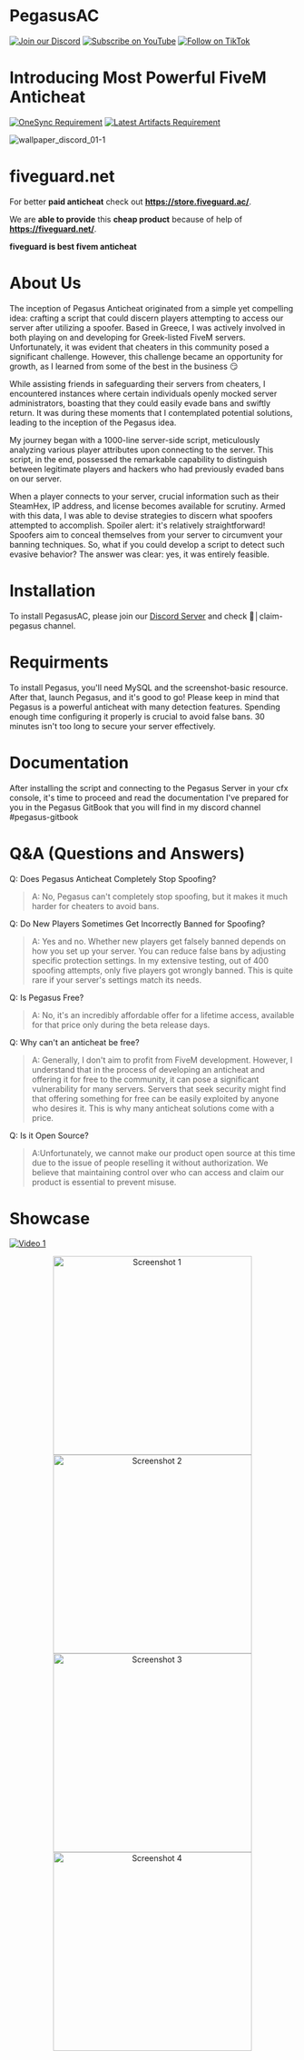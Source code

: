 # PegasusAC
[![Join our Discord](https://img.shields.io/discord/1113814297999581245?color=7289DA&label=Join%20our%20Discord&logo=discord&logoColor=white)](https://discord.gg/https://discord.gg/nXjDw9g3WC)
[![Subscribe on YouTube](https://img.shields.io/badge/Subscribe-FF0000?style=flat&logo=youtube&logoColor=white)](https://www.youtube.com/channel/UCb8_VgKaeNMn7ww1nihNkdA)
[![Follow on TikTok](https://img.shields.io/badge/Follow-000000?style=flat&logo=tiktok&logoColor=white)](https://www.tiktok.com/@pegasus.anticheat)



<h1>Introducing Most Powerful FiveM Anticheat </h1>


[![OneSync Requirement](https://img.shields.io/badge/OneSync-Required-blue?style=for-the-badge&logo=fivem&logoColor=white)](https://docs.fivem.net/docs/scripting-reference/onesync/)
[![Latest Artifacts Requirement](https://img.shields.io/badge/Latest%20Artifacts-Required-blue?style=for-the-badge&logo=fivem&logoColor=white)](https://runtime.fivem.net/artifacts/fivem/build_server_windows/master/6683-9729577be50de537692c3a19e86365a5e0f99a54/server.7z)

![wallpaper_discord_01-1](https://github.com/NiaouBreGatoula/PegasusAC/assets/67291791/e6b26758-9866-4088-af38-84c55d3f776a)

# fiveguard.net
For better **paid anticheat** check out **https://store.fiveguard.ac/**.

We are **able to provide** this **cheap product** because of help of **https://fiveguard.net/**.

**fiveguard is best fivem anticheat**


# About Us
The inception of Pegasus Anticheat originated from a simple yet compelling idea: crafting a script that could discern players attempting to access our server after utilizing a spoofer. Based in Greece, I was actively involved in both playing on and developing for Greek-listed FiveM servers. Unfortunately, it was evident that cheaters in this community posed a significant challenge. However, this challenge became an opportunity for growth, as I learned from some of the best in the business 😏

While assisting friends in safeguarding their servers from cheaters, I encountered instances where certain individuals openly mocked server administrators, boasting that they could easily evade bans and swiftly return. It was during these moments that I contemplated potential solutions, leading to the inception of the Pegasus idea.

My journey began with a 1000-line server-side script, meticulously analyzing various player attributes upon connecting to the server. This script, in the end, possessed the remarkable capability to distinguish between legitimate players and hackers who had previously evaded bans on our server.

When a player connects to your server, crucial information such as their SteamHex, IP address, and license becomes available for scrutiny. Armed with this data, I was able to devise strategies to discern what spoofers attempted to accomplish. Spoiler alert: it's relatively straightforward! Spoofers aim to conceal themselves from your server to circumvent your banning techniques. So, what if you could develop a script to detect such evasive behavior? The answer was clear: yes, it was entirely feasible.

# Installation
To install PegasusAC, please join our [Discord Server](https://discord.gg/nXjDw9g3WC) and check 🛒│claim-pegasus channel.

# Requirments
To install Pegasus, you'll need MySQL and the screenshot-basic resource. After that, launch Pegasus, and it's good to go!
Please keep in mind that Pegasus is a powerful anticheat with many detection features. Spending enough time configuring it properly is crucial to avoid false bans. 30 minutes isn't too long to secure your server effectively.

# Documentation
After installing the script and connecting to the Pegasus Server in your cfx console, it's time to proceed and read the documentation I've prepared for you in the Pegasus GitBook that you will find in my discord channel #pegasus-gitbook

# Q&A (Questions and Answers)
Q: Does Pegasus Anticheat Completely Stop Spoofing?  
> A: No, Pegasus can't completely stop spoofing, but it makes it much harder for cheaters to avoid bans.


Q: Do New Players Sometimes Get Incorrectly Banned for Spoofing?
> A: Yes and no. Whether new players get falsely banned depends on how you set up your server. You can reduce false bans by adjusting specific protection settings. In my extensive testing, out of 400 spoofing attempts, only five players got wrongly banned. This is quite rare if your server's settings match its needs.


Q: Is Pegasus Free?
> A: No, it's an incredibly affordable offer for a lifetime access, available for that price only during the beta release days.

Q: Why can't an anticheat be free?
> A: Generally, I don't aim to profit from FiveM development. However, I understand that in the process of developing an anticheat and offering it for free to the community, it can pose a significant vulnerability for many servers. Servers that seek security might find that offering something for free can be easily exploited by anyone who desires it. This is why many anticheat solutions come with a price.

Q: Is it Open Source?
> A:Unfortunately, we cannot make our product open source at this time due to the issue of people reselling it without authorization. We believe that maintaining control over who can access and claim our product is essential to prevent misuse.


# Showcase
[![Video 1](https://img.youtube.com/vi/5cY1V7LxT5Q/0.jpg)](https://www.youtube.com/watch?v=5cY1V7LxT5Q)
<p align="center">
  <img src="https://i.imgur.com/uStMxKW.png" width="350" title="Screenshot 1">
  <img src="https://i.imgur.com/PI84vxu.png" width="350" title="Screenshot 2">
   <img src="https://i.imgur.com/ftGG6aY.png" width="350" title="Screenshot 3">
   <img src="https://i.imgur.com/gZHRQqM.png" width="350" title="Screenshot 4">
</p>




